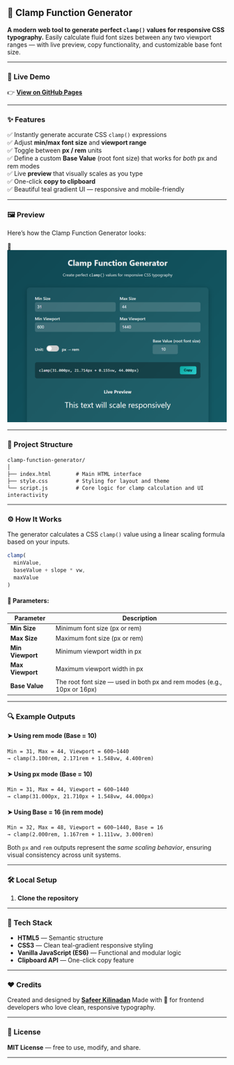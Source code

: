 
## 🧩 Clamp Function Generator

**A modern web tool to generate perfect `clamp()` values for responsive CSS typography.**
Easily calculate fluid font sizes between any two viewport ranges — with live preview, copy functionality, and customizable base font size.

---

### 🚀 Live Demo

👉 **[View on GitHub Pages](https://safeerkilinadan.github.io/css-clamp-generator/)**

---

### ✨ Features

✅ Instantly generate accurate CSS `clamp()` expressions  
✅ Adjust **min/max font size** and **viewport range**  
✅ Toggle between **px / rem** units  
✅ Define a custom **Base Value** (root font size) that works for *both* px and rem modes  
✅ Live **preview** that visually scales as you type  
✅ One-click **copy to clipboard**  
✅ Beautiful teal gradient UI — responsive and mobile-friendly  


---

### 🖼️ Preview


Here’s how the Clamp Function Generator looks:

📸 ![Clamp Function Generator UI](./screenshots/ui-preview.png)

---

### 📂 Project Structure

```
clamp-function-generator/  
│
├── index.html        # Main HTML interface  
├── style.css         # Styling for layout and theme  
└── script.js         # Core logic for clamp calculation and UI interactivity
```

---

### ⚙️ How It Works

The generator calculates a CSS `clamp()` value using a linear scaling formula based on your inputs.

```js
clamp(
  minValue,
  baseValue + slope * vw,
  maxValue
)
```

#### 🧠 Parameters:

| Parameter        | Description                                                             |
| ---------------- | ----------------------------------------------------------------------- |
| **Min Size**     | Minimum font size (px or rem)                                           |
| **Max Size**     | Maximum font size (px or rem)                                           |
| **Min Viewport** | Minimum viewport width in px                                            |
| **Max Viewport** | Maximum viewport width in px                                            |
| **Base Value**   | The root font size — used in both px and rem modes (e.g., 10px or 16px) |

---

### 🔍 Example Outputs

#### ➤ Using **rem mode** (Base = 10)

```
Min = 31, Max = 44, Viewport = 600–1440
→ clamp(3.100rem, 2.171rem + 1.548vw, 4.400rem)
```

#### ➤ Using **px mode** (Base = 10)

```
Min = 31, Max = 44, Viewport = 600–1440
→ clamp(31.000px, 21.710px + 1.548vw, 44.000px)
```

#### ➤ Using **Base = 16** (in rem mode)

```
Min = 32, Max = 48, Viewport = 600–1440, Base = 16
→ clamp(2.000rem, 1.167rem + 1.111vw, 3.000rem)
```

Both `px` and `rem` outputs represent the *same scaling behavior*, ensuring visual consistency across unit systems.

---

### 🛠️ Local Setup

1. **Clone the repository**

---

### 🧰 Tech Stack

* **HTML5** — Semantic structure
* **CSS3** — Clean teal-gradient responsive styling
* **Vanilla JavaScript (ES6)** — Functional and modular logic
* **Clipboard API** — One-click copy feature

---

### ❤️ Credits

Created and designed by **[Safeer Kilinadan](https://github.com/safeerkilinadan)**
Made with 💙 for frontend developers who love clean, responsive typography.

---

### 📜 License

**MIT License** — free to use, modify, and share.

---